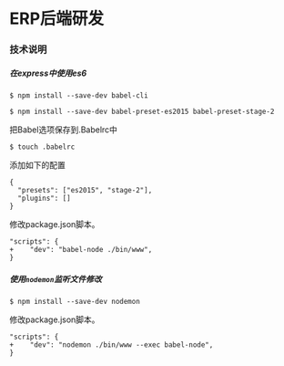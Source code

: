 # ERP后端研发

### 技术说明

##### 在express中使用es6

```$xslt
$ npm install --save-dev babel-cli

$ npm install --save-dev babel-preset-es2015 babel-preset-stage-2
```

把Babel选项保存到.Babelrc中

`$ touch .babelrc`

添加如下的配置

```$xslt
{
  "presets": ["es2015", "stage-2"], 
  "plugins": []
}
```
修改package.json脚本。

```$xslt
"scripts": {
+    "dev": "babel-node ./bin/www",
}
```


##### 使用`nodemon`监听文件修改

```$xslt
$ npm install --save-dev nodemon
```

修改package.json脚本。

```$xslt
"scripts": {
+    "dev": "nodemon ./bin/www --exec babel-node",
}
```
